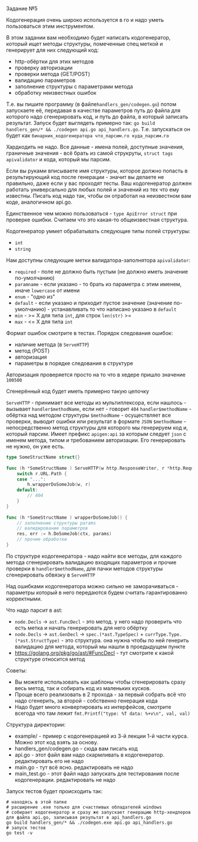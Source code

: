 Задание №5

Кодогенерация очень широко используется в го и надо уметь пользоваться этим инструментом.
 
В этом задании вам необходимо будет написать кодогенератор, который ищет методы структуры, помеченные спец меткой и генерирует для них следующий код:
* http-обёртки для этих методов
* проверку авторизации
* проверки метода (GET/POST)
* валидацию параметров
* заполнение структуры с параметрами метода
* обработку неизвестных ошибок
 
Т.е. вы пишите программу (в файле`handlers_gen/codegen.go`) потом запускаете её, передавая в качестве параметров путь до файла для которого надо сгенерировать код, и путь до файла, в который записать результат. Запуск будет выглядеть примерно так: `go build handlers_gen/* && ./codegen api.go api_handlers.go`. Т.е. запускаться он будет как `бинарник_кодогенератора что_парсим.го куда_парсим.го`
 
Хардкодить не надо. Все данные - имена полей, доступные значения, граничные значения - всё брать из самой струкруты, `struct tags apivalidator` и кода, который мы парсим.
 
Если вы руками вписываете имя структуры, которое должно попасть в результирующий код после генерации - значит вы делаете не правильно, даже если у вас проходят тесты. Ваш кодогенератор должен работать универсально для любых полей и значений из тех что ему известны. Писать код надо так, чтобы он отработал на неизвестном вам коде, аналогичном api.go.
 
Единственное чем можно пользоваться - `type ApiError struct` при проверке ошибки. Cчитаем что это какая-то общеизвестная структура.
 
Кодогенератор уммет обрабатывать следующие типы полей структуры:
* `int`
* `string`
 
Нам доступны следующие метки валидатора-заполнятора `apivalidator`:
* `required` - поле не должно быть пустым (не должно иметь значение по-умолчанию)
* `paramname` - если указано - то брать из параметра с этим именем, иначе `lowercase` от имени
* `enum` - "одно из"
* `default` - если указано и приходит пустое значение (значение по-умолчанию) - устанавливать то что написано указано в `default`
* `min` - >= X для типа `int`, для строк `len(str)` >=
* `max` - <= X для типа `int`
 
Формат ошибок смотрите в тестах. Порядок следования ошибок:
* наличие метода (в `ServeHTTP`)
* метод (POST)
* авторизация
* параметры в порядке следования в структуре
 
Авторизация проверяется просто на то что в хедере пришло значение `100500`
 
Сгенерённый код будет иметь примерно такую цепочку
 
`ServeHTTP` - принимает все методы из мультиплексора, если нашлось - вызывает `handler$methodName`, если нет - говорит `404`
`handler$methodName` - обёртка над методом структуры `$methodName` - осуществляет все проверки, выводит ошибки или результат в формате `JSON`
`$methodName` - непосредственно метод структуры для которого мы генерируем код и, который парсим. Имеет префикс `apigen:api` за которым следует `json` с именем метода, типом и требованием авторизации. Его генерировать не нужно, он уже есть.
 
``` go
type SomeStructName struct{}
 
func (h *SomeStructName ) ServeHTTP(w http.ResponseWriter, r *http.Request) {
    switch r.URL.Path {
    case "...":
        h.wrapperDoSomeJob(w, r)
    default:
        // 404
    }
}
 
func (h *SomeStructName ) wrapperDoSomeJob() {
    // заполнение структуры params
    // валидирование параметров
    res, err := h.DoSomeJob(ctx, params)
    // прочие обработки
}
```
 
По структуре кодогенератора - надо найти все методы, для каждого метода сгенерировать валидацию входящих параметров и прочие проверки в `handler$methodName`, для пачки методов структуры сгенерировать обвязку в `ServeHTTP`
 
Над ошибками кодогенератора можно сильно не заморачиваться - параметры который в него передаются будем считать гарантированно корректными.
 
Что надо парсит в ast:
* `node.Decls` -> `ast.FuncDecl` - это метод. у него надо проверить что есть метка и начать генерировать для него обёртку
* `node.Decls` -> `ast.GenDecl` -> `spec.(*ast.TypeSpec)` + `currType.Type.(*ast.StructType)` - это структура. она нужна чтобы по ней генерить валидацию для метода, который мы нашли в проедыдущем пункте
* https://golang.org/pkg/go/ast/#FuncDecl - тут смотрите к какой структуре относится метод

Советы:
* Вы можете использовать как шаблоны чтобы сгенерировать сразу весь метод, так и собирать код из маленьких кусков.
* Проще всего реализовать в 2 прохода - за первый собрать всё что надо сгенерить, за второй - собственно генерация кода
* Надо будет много конвертировать из интерфейсов, смотрите всегода что там лежит `fmt.Printf("type: %T data: %+v\n", val, val)`

Структура директории:
* example/ - пример с кодогенерацией из 3-й лекции 1-й части курса. Можно этот код взять за основу.
* handlers_gen/codegen.go - сюда вам писать код
* api.go - этот файл вам надо скармливать в кодогенератор. редактировать его не надо
* main.go - тут всё ясно. редактировать не надо
* main_test.go - этот файл надо запускать для тестирования  после кодогенерации. редактировать не надо

Запуск тестов будет происходить так:
``` shell
# находясь в этой папке
# расширение .exe только для счастливых обладателей windows
# собирает кодогенератор и сразу же запускает генерацию http-хендлеров для файла api.go, записывая результат в api_handlers.go
go build handlers_gen/* && ./codegen.exe api.go api_handlers.go
# запуск тестов
go test -v
```
